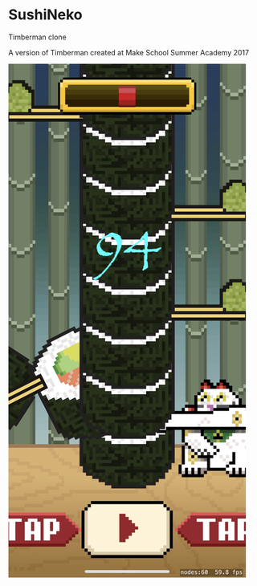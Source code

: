 # SushiNeko
Timberman clone

A version of Timberman created at Make School Summer Academy 2017

![Sushi Neko](IMG_5582.png)
